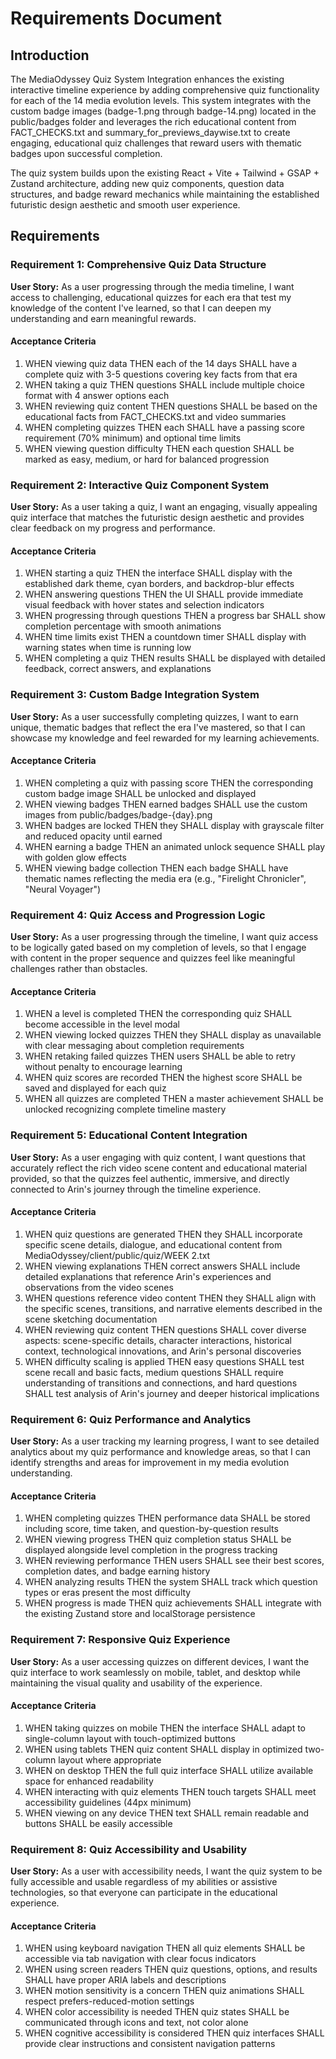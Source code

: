 # Requirements Document

## Introduction

The MediaOdyssey Quiz System Integration enhances the existing interactive timeline experience by adding comprehensive quiz functionality for each of the 14 media evolution levels. This system integrates with the custom badge images (badge-1.png through badge-14.png) located in the public/badges folder and leverages the rich educational content from FACT_CHECKS.txt and summary_for_previews_daywise.txt to create engaging, educational quiz challenges that reward users with thematic badges upon successful completion.

The quiz system builds upon the existing React + Vite + Tailwind + GSAP + Zustand architecture, adding new quiz components, question data structures, and badge reward mechanics while maintaining the established futuristic design aesthetic and smooth user experience.

## Requirements

### Requirement 1: Comprehensive Quiz Data Structure

**User Story:** As a user progressing through the media timeline, I want access to challenging, educational quizzes for each era that test my knowledge of the content I've learned, so that I can deepen my understanding and earn meaningful rewards.

#### Acceptance Criteria

1. WHEN viewing quiz data THEN each of the 14 days SHALL have a complete quiz with 3-5 questions covering key facts from that era
2. WHEN taking a quiz THEN questions SHALL include multiple choice format with 4 answer options each
3. WHEN reviewing quiz content THEN questions SHALL be based on the educational facts from FACT_CHECKS.txt and video summaries
4. WHEN completing quizzes THEN each SHALL have a passing score requirement (70% minimum) and optional time limits
5. WHEN viewing question difficulty THEN each question SHALL be marked as easy, medium, or hard for balanced progression

### Requirement 2: Interactive Quiz Component System

**User Story:** As a user taking a quiz, I want an engaging, visually appealing quiz interface that matches the futuristic design aesthetic and provides clear feedback on my progress and performance.

#### Acceptance Criteria

1. WHEN starting a quiz THEN the interface SHALL display with the established dark theme, cyan borders, and backdrop-blur effects
2. WHEN answering questions THEN the UI SHALL provide immediate visual feedback with hover states and selection indicators
3. WHEN progressing through questions THEN a progress bar SHALL show completion percentage with smooth animations
4. WHEN time limits exist THEN a countdown timer SHALL display with warning states when time is running low
5. WHEN completing a quiz THEN results SHALL be displayed with detailed feedback, correct answers, and explanations

### Requirement 3: Custom Badge Integration System

**User Story:** As a user successfully completing quizzes, I want to earn unique, thematic badges that reflect the era I've mastered, so that I can showcase my knowledge and feel rewarded for my learning achievements.

#### Acceptance Criteria

1. WHEN completing a quiz with passing score THEN the corresponding custom badge image SHALL be unlocked and displayed
2. WHEN viewing badges THEN earned badges SHALL use the custom images from public/badges/badge-{day}.png
3. WHEN badges are locked THEN they SHALL display with grayscale filter and reduced opacity until earned
4. WHEN earning a badge THEN an animated unlock sequence SHALL play with golden glow effects
5. WHEN viewing badge collection THEN each badge SHALL have thematic names reflecting the media era (e.g., "Firelight Chronicler", "Neural Voyager")

### Requirement 4: Quiz Access and Progression Logic

**User Story:** As a user progressing through the timeline, I want quiz access to be logically gated based on my completion of levels, so that I engage with content in the proper sequence and quizzes feel like meaningful challenges rather than obstacles.

#### Acceptance Criteria

1. WHEN a level is completed THEN the corresponding quiz SHALL become accessible in the level modal
2. WHEN viewing locked quizzes THEN they SHALL display as unavailable with clear messaging about completion requirements
3. WHEN retaking failed quizzes THEN users SHALL be able to retry without penalty to encourage learning
4. WHEN quiz scores are recorded THEN the highest score SHALL be saved and displayed for each quiz
5. WHEN all quizzes are completed THEN a master achievement SHALL be unlocked recognizing complete timeline mastery

### Requirement 5: Educational Content Integration

**User Story:** As a user engaging with quiz content, I want questions that accurately reflect the rich video scene content and educational material provided, so that the quizzes feel authentic, immersive, and directly connected to Arin's journey through the timeline experience.

#### Acceptance Criteria

1. WHEN quiz questions are generated THEN they SHALL incorporate specific scene details, dialogue, and educational content from MediaOdyssey/client/public/quiz/WEEK 2.txt
2. WHEN viewing explanations THEN correct answers SHALL include detailed explanations that reference Arin's experiences and observations from the video scenes
3. WHEN questions reference video content THEN they SHALL align with the specific scenes, transitions, and narrative elements described in the scene sketching documentation
4. WHEN reviewing quiz content THEN questions SHALL cover diverse aspects: scene-specific details, character interactions, historical context, technological innovations, and Arin's personal discoveries
5. WHEN difficulty scaling is applied THEN easy questions SHALL test scene recall and basic facts, medium questions SHALL require understanding of transitions and connections, and hard questions SHALL test analysis of Arin's journey and deeper historical implications

### Requirement 6: Quiz Performance and Analytics

**User Story:** As a user tracking my learning progress, I want to see detailed analytics about my quiz performance and knowledge areas, so that I can identify strengths and areas for improvement in my media evolution understanding.

#### Acceptance Criteria

1. WHEN completing quizzes THEN performance data SHALL be stored including score, time taken, and question-by-question results
2. WHEN viewing progress THEN quiz completion status SHALL be displayed alongside level completion in the progress tracking
3. WHEN reviewing performance THEN users SHALL see their best scores, completion dates, and badge earning history
4. WHEN analyzing results THEN the system SHALL track which question types or eras present the most difficulty
5. WHEN progress is made THEN quiz achievements SHALL integrate with the existing Zustand store and localStorage persistence

### Requirement 7: Responsive Quiz Experience

**User Story:** As a user accessing quizzes on different devices, I want the quiz interface to work seamlessly on mobile, tablet, and desktop while maintaining the visual quality and usability of the experience.

#### Acceptance Criteria

1. WHEN taking quizzes on mobile THEN the interface SHALL adapt to single-column layout with touch-optimized buttons
2. WHEN using tablets THEN quiz content SHALL display in optimized two-column layout where appropriate
3. WHEN on desktop THEN the full quiz interface SHALL utilize available space for enhanced readability
4. WHEN interacting with quiz elements THEN touch targets SHALL meet accessibility guidelines (44px minimum)
5. WHEN viewing on any device THEN text SHALL remain readable and buttons SHALL be easily accessible

### Requirement 8: Quiz Accessibility and Usability

**User Story:** As a user with accessibility needs, I want the quiz system to be fully accessible and usable regardless of my abilities or assistive technologies, so that everyone can participate in the educational experience.

#### Acceptance Criteria

1. WHEN using keyboard navigation THEN all quiz elements SHALL be accessible via tab navigation with clear focus indicators
2. WHEN using screen readers THEN quiz questions, options, and results SHALL have proper ARIA labels and descriptions
3. WHEN motion sensitivity is a concern THEN quiz animations SHALL respect prefers-reduced-motion settings
4. WHEN color accessibility is needed THEN quiz states SHALL be communicated through icons and text, not color alone
5. WHEN cognitive accessibility is considered THEN quiz interfaces SHALL provide clear instructions and consistent navigation patterns